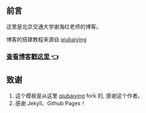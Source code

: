 
## 前言

这里是北京交通大学谢海红老师的博客。

博客的搭建教程来源自 [qiubaiying](https://github.com/qiubaiying/qiubaiying.github.io)


>
### [查看博客戳这里 👈](https://bjtuxiehh.github.io)

## 致谢

1. 这个模板是从这里 [qiubaiying](https://github.com/qiubaiying/qiubaiying.github.io)  fork 的, 感谢这个作者。
2. 感谢 Jekyll、Github Pages！





